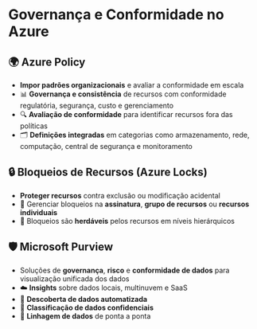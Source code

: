 # Governança e Conformidade no Azure

## 🌍 Azure Policy
- **Impor padrões organizacionais** e avaliar a conformidade em escala
- 📊 **Governança e consistência** de recursos com conformidade regulatória, segurança, custo e gerenciamento
- 🔍 **Avaliação de conformidade** para identificar recursos fora das políticas
- 🗂️ **Definições integradas** em categorias como armazenamento, rede, computação, central de segurança e monitoramento

## 🔒 Bloqueios de Recursos (Azure Locks)
- **Proteger recursos** contra exclusão ou modificação acidental
- 🔧 Gerenciar bloqueios na **assinatura**, **grupo de recursos** ou **recursos individuais**
- 👥 Bloqueios são **herdáveis** pelos recursos em níveis hierárquicos

## 🛡️ Microsoft Purview
- Soluções de **governança**, **risco** e **conformidade de dados** para visualização unificada dos dados
- ☁️ **Insights** sobre dados locais, multinuvem e SaaS
- 🤖 **Descoberta de dados automatizada**
- 🔐 **Classificação de dados confidenciais**
- 🔗 **Linhagem de dados** de ponta a ponta
